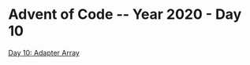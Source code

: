 # Advent of Code -- Year 2020 - Day 10

[Day 10: Adapter Array](https://adventofcode.com/2020/day/10)
